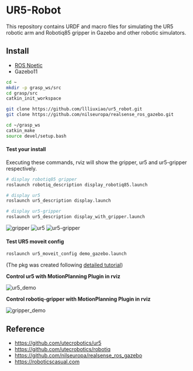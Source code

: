# UR5-Robot

This repository contains URDF and macro files for simulating the UR5 robotic arm and Robotiq85 gripper in Gazebo and other robotic simulators.

## Install

- [ROS Noetic](https://wiki.ros.org/noetic/Installation)
- Gazebo11

```bash
cd ~
mkdir -p grasp_ws/src
cd grasp/src
catkin_init_workspace

git clone https://github.com/llliuxiao/ur5_robot.git
git clone https://github.com/nilseuropa/realsense_ros_gazebo.git

cd ~/grasp_ws
catkin_make
source devel/setup.bash
```

#### Test your install

Executing these commands, rviz will show the gripper, ur5 and ur5-gripper respectively.

```bash
# display robotiq85 gripper
roslaunch robotiq_description display_robotiq85.launch

# display ur5
roslaunch ur5_description display.launch

# display ur5-gripper
roslaunch ur5_description display_with_gripper.launch
```
![gripper](imgs/gripper.png)
![ur5](imgs/ur5.png)
![ur5-gripper](imgs/ur5-gripper.png)

#### Test UR5 moveit config
```bash
roslaunch ur5_moveit_config demo_gazebo.launch
```

(The pkg was created following [detailed tutorial](https://roboticscasual.com/ros-tutorial-how-to-create-a-moveit-config-for-the-ur5-and-a-gripper/#:~:text=Create%20a%20Moveit%20configuration%20package%20with%20the%20Moveit%20Setup%20Assistant.))

**Control ur5 with MotionPlanning Plugin in rviz**

![ur5_demo](imgs/ur5_demo.gif)

**Control robotiq-gripper with MotionPlanning Plugin in rviz**

![gripper_demo](imgs/gripper_demo.gif)


## Reference

- https://github.com/utecrobotics/ur5
- https://github.com/utecrobotics/robotiq
- https://github.com/nilseuropa/realsense_ros_gazebo
- https://roboticscasual.com